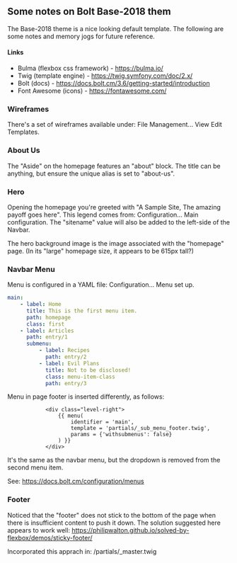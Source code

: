 ## Some notes on Bolt Base-2018 them

The Base-2018 theme is a nice looking default template. The following are some notes and memory jogs for future reference.

#### Links

* Bulma (flexbox css framework) - https://bulma.io/
* Twig (template engine) - https://twig.symfony.com/doc/2.x/
* Bolt (docs) - https://docs.bolt.cm/3.6/getting-started/introduction
* Font Awesome (icons) - https://fontawesome.com/

### Wireframes

There's a set of wireframes available under: File Management... View Edit Templates.

### About Us

The "Aside" on the homepage features an "about" block. The title can be anything, but ensure the unique alias is set to "about-us".

### Hero

Opening the homepage you're greeted with "A Sample Site, The amazing payoff goes here". This legend comes from: Configuration... Main configuration. The "sitename" value will also be added to the left-side of the Navbar.

The hero background image is the image associated with the "homepage" page. (In its "large" homepage size, it appears to be 615px tall?)

### Navbar Menu

Menu is configured in a YAML file: Configuration... Menu set up. 

```yaml
main:
    - label: Home
      title: This is the first menu item.
      path: homepage
      class: first
    - label: Articles
      path: entry/1
      submenu:
          - label: Recipes
            path: entry/2
          - label: Evil Plans
            title: Not to be disclosed!
            class: menu-item-class
            path: entry/3
```

Menu in page footer is inserted differently, as follows:

```twig
            <div class="level-right">
                {{ menu(
                    identifier = 'main',
                    template = 'partials/_sub_menu_footer.twig',
                    params = {'withsubmenus': false}
                ) }}
            </div>
```

It's the same as the navbar menu, but the dropdown is removed from the second menu item.

See: https://docs.bolt.cm/configuration/menus

### Footer

Noticed that the "footer" does not stick to the bottom of the page when there is insufficient content to push it down. The solution suggested here appears to work well: https://philipwalton.github.io/solved-by-flexbox/demos/sticky-footer/

Incorporated this apprach in: /partials/_master.twig


